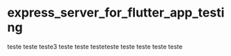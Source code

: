 # express_server_for_flutter_app_testing

teste
teste
teste3
teste
teste
testeteste
teste
teste
teste
teste
